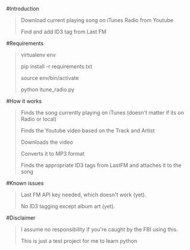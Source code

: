 #Introduction
>Download current playing song on iTunes Radio from Youtube
>
>Find and add ID3 tag from Last FM

#Requirements
>virtualenv env
>
>pip install -r requirements.txt
>
>source env/bin/activate
>
>python itune_radio.py

#How it works
>Finds the song currently playing on iTunes (doesn't matter if its on Radio or local)
>
>Finds the Youtube video based on the Track and Artist
>
>Downloads the video
>
>Converts it to MP3 format
>
>Finds the appropriate ID3 tags from LastFM and attaches it to the song

#Known issues
>Last FM API key needed, which doesn't work (yet).
>
>No ID3 tagging except album art (yet).

#Disclaimer
>I assume no responsibility if you're caught by the FBI using this.
>
>This is just a test project for me to learn python